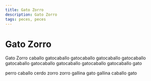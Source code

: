 ```yaml
---
title: Gato Zorro
description: Gato Zorro
tags: peces, peces
---
```


# Gato Zorro

Gato Zorro caballo gatocaballo gatocaballo gatocaballo gatocaballo gatocaballo gatocaballo gatocaballo gatocaballo gatocaballo gato

perro caballo cerdo zorro zorro gallina gato gallina caballo gato